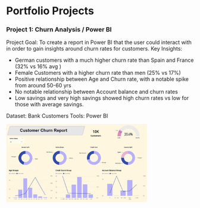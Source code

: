 # Portfolio Projects

### Project 1: Churn Analysis / Power BI 

Project Goal: To create a report in Power BI that the user could interact with in order to gain insights around churn rates for customers.
Key Insights:  
- German customers with a much higher churn rate than Spain and France (32% vs 16% avg )
- Female Customers with a higher churn rate than men (25% vs 17%)
- Positive relationship between Age and Churn rate, with a notable spike from around 50-60 yrs
- No notable relationship between Account balance and churn rates
- Low savings and very high savings showed high churn rates vs low for those with average savings.

Dataset: Bank Customers
Tools: Power BI

<img src="images/Churn_Dashboard.jpeg" alt="Project Presentation" style="width: 75%; max-width: 500px; height: auto;" />


